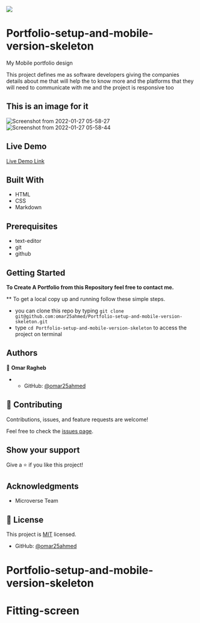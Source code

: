 ![](https://img.shields.io/badge/Microverse-blueviolet)
# Portfolio-setup-and-mobile-version-skeleton

My Mobile portfolio design 

This project defines me as software developers giving the companies details about me that will help the to know more and the platforms that they will need to communicate with me and the project is responsive too

## This is an image for it
![Screenshot from 2022-01-27 05-58-27](https://user-images.githubusercontent.com/92755394/151289737-4d682dea-e40f-4749-b4b6-54ea082a500a.png)
![Screenshot from 2022-01-27 05-58-44](https://user-images.githubusercontent.com/92755394/151289749-69d043bc-a2e9-4111-9c26-49d0e7d7d965.png)

## Live Demo

[Live Demo Link](https://omar25ahmed.github.io/Portfolio-setup-and-mobile-version-skeleton/)




## Built With

- HTML
- CSS
- Markdown

## Prerequisites 

- text-editor
- git 
- github

## Getting Started

**To Create A Portfolio from this Repository feel free to contact me.**

** To get a local copy up and running follow these simple steps.
- you can clone this repo by typing `git clone git@github.com:omar25ahmed/Portfolio-setup-and-mobile-version-skeleton.git`
- type `cd Portfolio-setup-and-mobile-version-skeleton` to access the project on terminal

## Authors

👤 **Omar Ragheb**

- - GitHub: [@omar25ahmed](https://github.com/omar25ahmed)


## 🤝 Contributing

Contributions, issues, and feature requests are welcome!

Feel free to check the [issues page](https://github.com/omar25ahmed/Portfolio-setup-and-mobile-version-skeleton/issues).

## Show your support

Give a ⭐️ if you like this project!

## Acknowledgments

- Microverse Team

## 📝 License

This project is [MIT](./MIT.md) licensed.

- GitHub: [@omar25ahmed](https://github.com/omar25ahmed)

# Portfolio-setup-and-mobile-version-skeleton
# Fitting-screen